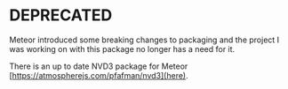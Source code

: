 # DEPRECATED

Meteor introduced some breaking changes to packaging and the project I was working on with this package no longer has a need for it.

There is an up to date NVD3 package for Meteor [https://atmospherejs.com/pfafman/nvd3](here).
